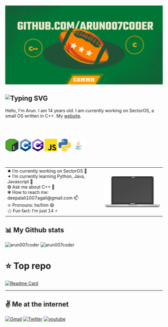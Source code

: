 ![banner](assets/banner.png)

<!--Intro Text-->

## ![Typing SVG](https://readme-typing-svg.herokuapp.com?color=%230070F3&size=24&height=35&lines=Hello%2C+I+am+Arun+Krishna+👋;I+am+a+developer!)

Hello, I'm Arun. I am 14 years old. I am currently working on SectorOS, a small OS written in C++. My [website](https://arun007coder.netlify.app/).

<br>
<br>
<br>

<!--Skill badges-->
<div>
  <code><img height="40" src="assets/bash.png"></code>
  <code><img height="40" src="assets/cpp.png"></code>
  <code><img height="40" src="assets/cs.png"></code>
  <code><img height="40" src="assets/js.png"></code>
  <code><img height="40" src="assets/python.png"></code>
  <code><img height="40" src="assets/java-logo.png"></code>
</div>
<br><br>

<!--Content IDK bruh-->
<table>
  <tr>
    <td valign="center">
        ✹ I’m currently working on SectorOS 🔭 <br>
        ✦ I’m currently learning Python, Java, Javascript 🌱 <br>
        ❂ Ask me about C++ 💬 <br>
        ❃ How to reach me: deepalali1007agali@gmail.com 📫 <br>
        ✫  Pronouns: he/him 😄<br>
        ⚝  Fun fact: I'm just 14 ⚡<br>
    </td>
    <td>
        <img align="left" src="assets/macbook.svg" width="312px" heigth="188px" />
    </td>
  </tr>
</table>

<!--Github Stats-->

## 📊 My Github stats

<div>
  <img align="top" src="https://github-readme-stats.vercel.app/api?username=arun007coder&show_icons=true&theme=radical" alt="arun007coder" height="137px">

  <img align="top" src="https://github-readme-stats.vercel.app/api/top-langs/?username=arun007coder&layout=compact&langs_count=100&hide=Mathematica,ShaderLab,GLSL,HLSL&theme=radical&exclude_repo=PlanetPortal,OverheatingChaosGame,FizzBuzzEVERYTHING,ELEVATEgame,Eltusa1,Eltusa2,Eltusa3,Eltusa,ARRR,ELECTRIFIED" alt="arun007coder" height="137px">   
<div>
  
 
# ⭐ Top repo
  
[![Readme Card](https://github-readme-stats.vercel.app/api/pin/?username=arun007coder&repo=SectorOS&theme=radical)](https://github.com/arun007coder/SectorOS)

 <hr>

<!--Social badges-->

## ✌️ Me at the internet

[![Gmail](https://img.shields.io/badge/Gmail-D14836?style=for-the-badge&logo=gmail&logoColor=white)](mailto:deepalali1007agali@gmail.com)
[![Twitter](https://img.shields.io/badge/Twitter-1DA1F2?style=for-the-badge&logo=twitter&logoColor=white)](https://twitter.com/commh007)
[![youtube](https://img.shields.io/badge/YouTube-FF0000?style=for-the-badge&logo=youtube&logoColor=white)](https://www.youtube.com/channel/UCxag4P7WvIwKSiMzd8DLpbg)
